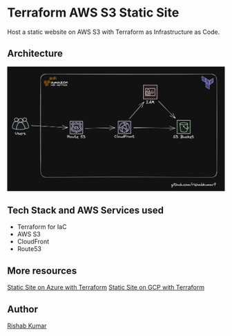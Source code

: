 # Terraform AWS S3 Static Site

Host a static website on AWS S3 with Terraform as Infrastructure as Code.

## Architecture

![Static Site on AWS with Terraform](images/architecture-diagram.png)

## Tech Stack and AWS Services used

- Terraform for IaC
- AWS S3
- CloudFront
- Route53

## More resources

[Static Site on Azure with Terraform](https://github.com/rishabkumar7/terraform-azure-static-site)
[Static Site on GCP with Terraform](https://github.com/rishabkumar7/freecodecamp-terraform-with-gcp)

## Author

[Rishab Kumar](https://youtube.com/@rishabkumar7)
